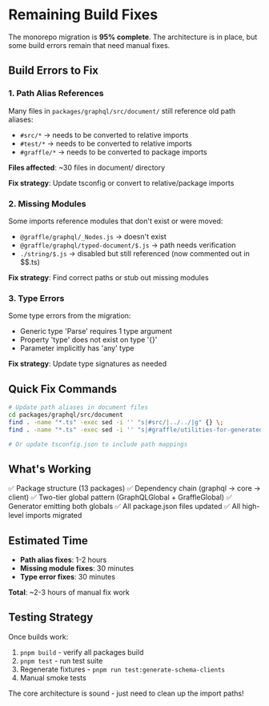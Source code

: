# Remaining Build Fixes

The monorepo migration is **95% complete**. The architecture is in place, but some build errors remain that need manual fixes.

## Build Errors to Fix

### 1. Path Alias References

Many files in `packages/graphql/src/document/` still reference old path aliases:
- `#src/*` → needs to be converted to relative imports
- `#test/*` → needs to be converted to relative imports
- `#graffle/*` → needs to be converted to package imports

**Files affected**: ~30 files in document/ directory

**Fix strategy**: Update tsconfig or convert to relative/package imports

### 2. Missing Modules

Some imports reference modules that don't exist or were moved:
- `@graffle/graphql/_Nodes.js` → doesn't exist
- `@graffle/graphql/typed-document/$.js` → path needs verification
- `./string/$.js` → disabled but still referenced (now commented out in $$.ts)

**Fix strategy**: Find correct paths or stub out missing modules

### 3. Type Errors

Some type errors from the migration:
- Generic type 'Parse' requires 1 type argument
- Property 'type' does not exist on type '{}'
- Parameter implicitly has 'any' type

**Fix strategy**: Update type signatures as needed

## Quick Fix Commands

```bash
# Update path aliases in document files
cd packages/graphql/src/document
find . -name "*.ts" -exec sed -i '' "s|#src/|../../|g" {} \;
find . -name "*.ts" -exec sed -i '' "s|#graffle/utilities-for-generated|@graffle/graphql|g" {} \;

# Or update tsconfig.json to include path mappings
```

## What's Working

✅ Package structure (13 packages)
✅ Dependency chain (graphql → core → client)
✅ Two-tier global pattern (GraphQLGlobal + GraffleGlobal)
✅ Generator emitting both globals
✅ All package.json files updated
✅ All high-level imports migrated

## Estimated Time

- **Path alias fixes**: 1-2 hours
- **Missing module fixes**: 30 minutes
- **Type error fixes**: 30 minutes

**Total**: ~2-3 hours of manual fix work

## Testing Strategy

Once builds work:
1. `pnpm build` - verify all packages build
2. `pnpm test` - run test suite
3. Regenerate fixtures - `pnpm run test:generate-schema-clients`
4. Manual smoke tests

The core architecture is sound - just need to clean up the import paths!

